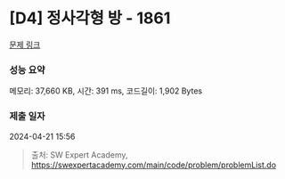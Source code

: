 # [D4] 정사각형 방 - 1861 

[문제 링크](https://swexpertacademy.com/main/code/problem/problemDetail.do?contestProbId=AV5LtJYKDzsDFAXc) 

### 성능 요약

메모리: 37,660 KB, 시간: 391 ms, 코드길이: 1,902 Bytes

### 제출 일자

2024-04-21 15:56



> 출처: SW Expert Academy, https://swexpertacademy.com/main/code/problem/problemList.do
